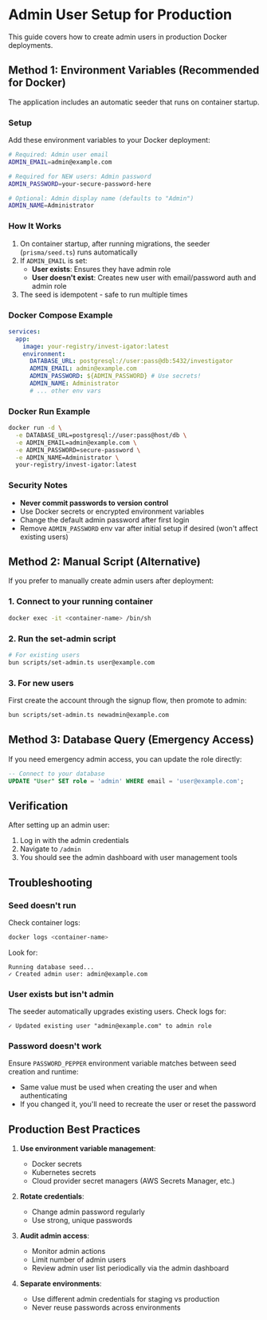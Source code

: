# Admin User Setup for Production

This guide covers how to create admin users in production Docker deployments.

## Method 1: Environment Variables (Recommended for Docker)

The application includes an automatic seeder that runs on container startup.

### Setup

Add these environment variables to your Docker deployment:

```bash
# Required: Admin user email
ADMIN_EMAIL=admin@example.com

# Required for NEW users: Admin password
ADMIN_PASSWORD=your-secure-password-here

# Optional: Admin display name (defaults to "Admin")
ADMIN_NAME=Administrator
```

### How It Works

1. On container startup, after running migrations, the seeder (`prisma/seed.ts`) runs automatically
2. If `ADMIN_EMAIL` is set:
   - **User exists**: Ensures they have admin role
   - **User doesn't exist**: Creates new user with email/password auth and admin role
3. The seed is idempotent - safe to run multiple times

### Docker Compose Example

```yaml
services:
  app:
    image: your-registry/invest-igator:latest
    environment:
      DATABASE_URL: postgresql://user:pass@db:5432/investigator
      ADMIN_EMAIL: admin@example.com
      ADMIN_PASSWORD: ${ADMIN_PASSWORD} # Use secrets!
      ADMIN_NAME: Administrator
      # ... other env vars
```

### Docker Run Example

```bash
docker run -d \
  -e DATABASE_URL=postgresql://user:pass@host/db \
  -e ADMIN_EMAIL=admin@example.com \
  -e ADMIN_PASSWORD=secure-password \
  -e ADMIN_NAME=Administrator \
  your-registry/invest-igator:latest
```

### Security Notes

- **Never commit passwords to version control**
- Use Docker secrets or encrypted environment variables
- Change the default admin password after first login
- Remove `ADMIN_PASSWORD` env var after initial setup if desired (won't affect existing users)

## Method 2: Manual Script (Alternative)

If you prefer to manually create admin users after deployment:

### 1. Connect to your running container

```bash
docker exec -it <container-name> /bin/sh
```

### 2. Run the set-admin script

```bash
# For existing users
bun scripts/set-admin.ts user@example.com
```

### 3. For new users

First create the account through the signup flow, then promote to admin:

```bash
bun scripts/set-admin.ts newadmin@example.com
```

## Method 3: Database Query (Emergency Access)

If you need emergency admin access, you can update the role directly:

```sql
-- Connect to your database
UPDATE "User" SET role = 'admin' WHERE email = 'user@example.com';
```

## Verification

After setting up an admin user:

1. Log in with the admin credentials
2. Navigate to `/admin`
3. You should see the admin dashboard with user management tools

## Troubleshooting

### Seed doesn't run

Check container logs:

```bash
docker logs <container-name>
```

Look for:

```text
Running database seed...
✓ Created admin user: admin@example.com
```

### User exists but isn't admin

The seeder automatically upgrades existing users. Check logs for:

```text
✓ Updated existing user "admin@example.com" to admin role
```

### Password doesn't work

Ensure `PASSWORD_PEPPER` environment variable matches between seed creation and runtime:

- Same value must be used when creating the user and when authenticating
- If you changed it, you'll need to recreate the user or reset the password

## Production Best Practices

1. **Use environment variable management**:
   - Docker secrets
   - Kubernetes secrets
   - Cloud provider secret managers (AWS Secrets Manager, etc.)

2. **Rotate credentials**:
   - Change admin password regularly
   - Use strong, unique passwords

3. **Audit admin access**:
   - Monitor admin actions
   - Limit number of admin users
   - Review admin user list periodically via the admin dashboard

4. **Separate environments**:
   - Use different admin credentials for staging vs production
   - Never reuse passwords across environments
